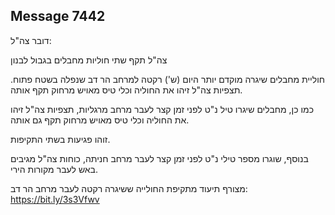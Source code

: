 ## Message 7442

דובר צה"ל:

צה"ל תקף שתי חוליות מחבלים בגבול לבנון

חוליית מחבלים שיגרה מוקדם יותר היום (ש') רקטה למרחב הר דב שנפלה בשטח פתוח. תצפיות צה"ל זיהו את החוליה וכלי טיס מאויש מרחוק תקף אותה.

כמו כן, מחבלים שיגרו טיל נ"ט לפני זמן קצר לעבר מרחב מרגליות, תצפיות צה"ל זיהו את החוליה וכלי טיס מאויש מרחוק תקף גם אותה. 

זוהו פגיעות בשתי התקיפות.

בנוסף, שוגרו מספר טילי נ"ט לפני זמן קצר לעבר מרחב חניתה, כוחות צה"ל מגיבים באש לעבר מקורות הירי.

מצורף תיעוד מתקיפת החולייה ששיגרה רקטה לעבר מרחב הר דב: https://bit.ly/3s3Vfwv

